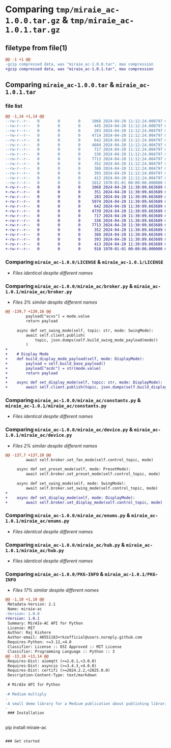 # Comparing `tmp/miraie_ac-1.0.0.tar.gz` & `tmp/miraie_ac-1.0.1.tar.gz`

## filetype from file(1)

```diff
@@ -1 +1 @@
-gzip compressed data, was "miraie_ac-1.0.0.tar", max compression
+gzip compressed data, was "miraie_ac-1.0.1.tar", max compression
```

## Comparing `miraie_ac-1.0.0.tar` & `miraie_ac-1.0.1.tar`

### file list

```diff
@@ -1,14 +1,14 @@
--rw-r--r--   0        0        0     1068 2024-04-20 11:12:24.000797 miraie_ac-1.0.0/LICENSE
--rw-r--r--   0        0        0      445 2024-04-20 11:12:24.000797 miraie_ac-1.0.0/README.md
--rw-r--r--   0        0        0      283 2024-04-20 11:12:24.004797 miraie_ac-1.0.0/miraie_ac/__init__.py
--rw-r--r--   0        0        0     4714 2024-04-20 11:12:24.004797 miraie_ac-1.0.0/miraie_ac/broker.py
--rw-r--r--   0        0        0      642 2024-04-20 11:12:24.004797 miraie_ac-1.0.0/miraie_ac/constants.py
--rw-r--r--   0        0        0     4604 2024-04-20 11:12:24.004797 miraie_ac-1.0.0/miraie_ac/device.py
--rw-r--r--   0        0        0      717 2024-04-20 11:12:24.004797 miraie_ac-1.0.0/miraie_ac/enums.py
--rw-r--r--   0        0        0      336 2024-04-20 11:12:24.004797 miraie_ac-1.0.0/miraie_ac/home.py
--rw-r--r--   0        0        0     7713 2024-04-20 11:12:24.004797 miraie_ac-1.0.0/miraie_ac/hub.py
--rw-r--r--   0        0        0      352 2024-04-20 11:12:24.004797 miraie_ac-1.0.0/miraie_ac/topic.py
--rw-r--r--   0        0        0      388 2024-04-20 11:12:24.004797 miraie_ac-1.0.0/miraie_ac/user.py
--rw-r--r--   0        0        0      393 2024-04-20 11:12:24.004797 miraie_ac-1.0.0/miraie_ac/utils.py
--rw-r--r--   0        0        0      413 2024-04-20 11:12:24.004797 miraie_ac-1.0.0/pyproject.toml
--rw-r--r--   0        0        0     1012 1970-01-01 00:00:00.000000 miraie_ac-1.0.0/PKG-INFO
+-rw-r--r--   0        0        0     1068 2024-04-20 11:30:09.663689 miraie_ac-1.0.1/LICENSE
+-rw-r--r--   0        0        0      351 2024-04-20 11:30:09.663689 miraie_ac-1.0.1/README.md
+-rw-r--r--   0        0        0      283 2024-04-20 11:30:09.663689 miraie_ac-1.0.1/miraie_ac/__init__.py
+-rw-r--r--   0        0        0     5074 2024-04-20 11:30:09.663689 miraie_ac-1.0.1/miraie_ac/broker.py
+-rw-r--r--   0        0        0      642 2024-04-20 11:30:09.663689 miraie_ac-1.0.1/miraie_ac/constants.py
+-rw-r--r--   0        0        0     4739 2024-04-20 11:30:09.663689 miraie_ac-1.0.1/miraie_ac/device.py
+-rw-r--r--   0        0        0      717 2024-04-20 11:30:09.663689 miraie_ac-1.0.1/miraie_ac/enums.py
+-rw-r--r--   0        0        0      336 2024-04-20 11:30:09.663689 miraie_ac-1.0.1/miraie_ac/home.py
+-rw-r--r--   0        0        0     7713 2024-04-20 11:30:09.663689 miraie_ac-1.0.1/miraie_ac/hub.py
+-rw-r--r--   0        0        0      352 2024-04-20 11:30:09.663689 miraie_ac-1.0.1/miraie_ac/topic.py
+-rw-r--r--   0        0        0      388 2024-04-20 11:30:09.663689 miraie_ac-1.0.1/miraie_ac/user.py
+-rw-r--r--   0        0        0      393 2024-04-20 11:30:09.663689 miraie_ac-1.0.1/miraie_ac/utils.py
+-rw-r--r--   0        0        0      413 2024-04-20 11:30:09.663689 miraie_ac-1.0.1/pyproject.toml
+-rw-r--r--   0        0        0      918 1970-01-01 00:00:00.000000 miraie_ac-1.0.1/PKG-INFO
```

### Comparing `miraie_ac-1.0.0/LICENSE` & `miraie_ac-1.0.1/LICENSE`

 * *Files identical despite different names*

### Comparing `miraie_ac-1.0.0/miraie_ac/broker.py` & `miraie_ac-1.0.1/miraie_ac/broker.py`

 * *Files 3% similar despite different names*

```diff
@@ -139,7 +139,16 @@
         payload["acvs"] = mode.value
         return payload
 
     async def set_swing_mode(self, topic: str, mode: SwingMode):
         await self.client.publish(
             topic, json.dumps(self.build_swing_mode_payload(mode))
         )
+        
+    # Display Mode
+    def build_display_mode_payload(self, mode: DisplayMode):
+        payload = self.build_base_payload()
+        payload["acdc"] = str(mode.value)
+        return payload
+
+    async def set_display_mode(self, topic: str, mode: DisplayMode):
+        await self.client.publish(topic, json.dumps(self.build_display_mode_payload(mode)))
```

### Comparing `miraie_ac-1.0.0/miraie_ac/constants.py` & `miraie_ac-1.0.1/miraie_ac/constants.py`

 * *Files identical despite different names*

### Comparing `miraie_ac-1.0.0/miraie_ac/device.py` & `miraie_ac-1.0.1/miraie_ac/device.py`

 * *Files 2% similar despite different names*

```diff
@@ -137,7 +137,10 @@
         await self.broker.set_fan_mode(self.control_topic, mode)
 
     async def set_preset_mode(self, mode: PresetMode):
         await self.broker.set_preset_mode(self.control_topic, mode)
 
     async def set_swing_mode(self, mode: SwingMode):
         await self.broker.set_swing_mode(self.control_topic, mode)
+        
+    async def set_display_mode(self, mode: DisplayMode):
+        await self.broker.set_display_mode(self.control_topic, mode)
```

### Comparing `miraie_ac-1.0.0/miraie_ac/enums.py` & `miraie_ac-1.0.1/miraie_ac/enums.py`

 * *Files identical despite different names*

### Comparing `miraie_ac-1.0.0/miraie_ac/hub.py` & `miraie_ac-1.0.1/miraie_ac/hub.py`

 * *Files identical despite different names*

### Comparing `miraie_ac-1.0.0/PKG-INFO` & `miraie_ac-1.0.1/PKG-INFO`

 * *Files 17% similar despite different names*

```diff
@@ -1,10 +1,10 @@
 Metadata-Version: 2.1
 Name: miraie-ac
-Version: 1.0.0
+Version: 1.0.1
 Summary: MirAIe-AC API for Python
 License: MIT
 Author: Raj Kishore
 Author-email: 40551183+rkzofficial@users.noreply.github.com
 Requires-Python: >=3.12,<4.0
 Classifier: License :: OSI Approved :: MIT License
 Classifier: Programming Language :: Python :: 3
@@ -13,18 +13,14 @@
 Requires-Dist: aiomqtt (>=2.0.1,<3.0.0)
 Requires-Dist: asyncio (>=3.4.3,<4.0.0)
 Requires-Dist: certifi (>=2024.2.2,<2025.0.0)
 Description-Content-Type: text/markdown
 
 # MirAIe API for Python
 
-# Medium multiply
-
-A small demo library for a Medium publication about publishing libraries.
-
 ### Installation
 
 ```
 pip install miraie-ac
 ```
 
 ### Get started
```

